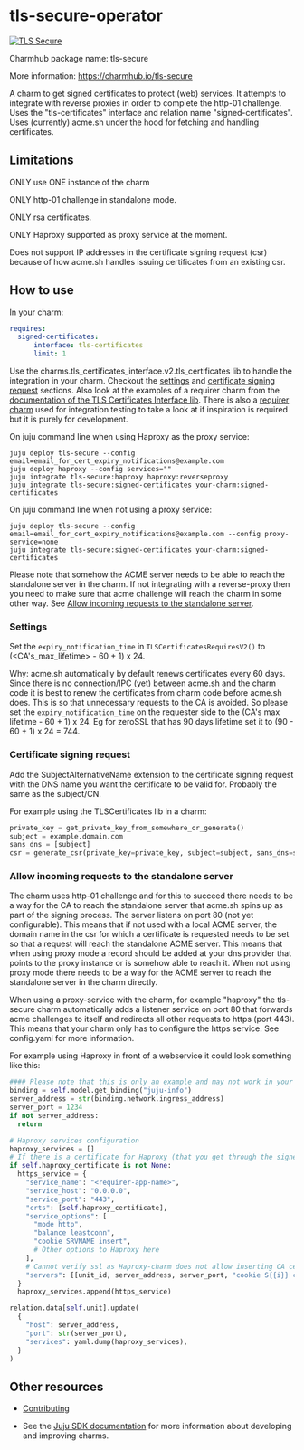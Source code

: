 <!--
Avoid using this README file for information that is maintained or published elsewhere, e.g.:

* metadata.yaml > published on Charmhub
* documentation > published on (or linked to from) Charmhub
* detailed contribution guide > documentation or CONTRIBUTING.md

Use links instead.
-->

# tls-secure-operator

[![TLS Secure](https://charmhub.io/tls-secure/badge.svg)](https://charmhub.io/tls-secure)

Charmhub package name: tls-secure

More information: <https://charmhub.io/tls-secure>

A charm to get signed certificates to protect (web) services. It attempts to integrate with reverse proxies in order to complete the http-01 challenge.
Uses the "tls-certificates" interface and relation name "signed-certificates".
Uses (currently) acme.sh under the hood for fetching and handling certificates.

## Limitations

ONLY use ONE instance of the charm

ONLY http-01 challenge in standalone mode.

ONLY rsa certificates.

ONLY Haproxy supported as proxy service at the moment.

Does not support IP addresses in the certificate signing request (csr) because of how acme.sh handles issuing certificates from an existing csr.

## How to use

In your charm:

```yaml
requires:
  signed-certificates:
      interface: tls-certificates
      limit: 1
```

Use the charms.tls_certificates_interface.v2.tls_certificates lib to handle the integration in your charm. Checkout the [settings](#settings) and [certificate signing request](#certificate-signing-request) sections. Also look at the examples of a requirer charm from the [documentation of the TLS Certificates Interface lib](https://charmhub.io/tls-certificates-interface/libraries/tls_certificates). There is also a [requirer charm](tests/integration/juju/dev_requirer_charm/src/charm.py) used for integration testing to take a look at if inspiration is required but it is purely for development.

On juju command line when using Haproxy as the proxy service:

```shell
juju deploy tls-secure --config email=email_for_cert_expiry_notifications@example.com
juju deploy haproxy --config services=""
juju integrate tls-secure:haproxy haproxy:reverseproxy
juju integrate tls-secure:signed-certificates your-charm:signed-certificates
```

On juju command line when not using a proxy service:

```shell
juju deploy tls-secure --config email=email_for_cert_expiry_notifications@example.com --config proxy-service=none
juju integrate tls-secure:signed-certificates your-charm:signed-certificates
```

Please note that somehow the ACME server needs to be able to reach the standalone server in
the charm. If not integrating with a reverse-proxy then you need to make sure that acme challenge will reach the charm in some other way. See [Allow incoming requests to the standalone server](#allow-incoming-requests-to-the-standalone-server).

### Settings

Set the `expiry_notification_time` in `TLSCertificatesRequiresV2()` to (<CA's_max_lifetime> - 60 + 1) x 24.

Why:
acme.sh automatically by default renews certificates every 60 days. Since there is no connection/IPC (yet) between acme.sh and the charm code it is best to renew the certificates from charm code before acme.sh does. This is so that unnecessary requests to the CA is avoided. So please set the `expiry_notification_time` on the requester side to the (CA's max lifetime - 60 + 1) x 24. Eg for zeroSSL that has 90 days lifetime set it to (90 - 60 + 1) x 24 = 744.

### Certificate signing request

Add the SubjectAlternativeName extension to the certificate signing request with the DNS name you want the certificate to be valid for. Probably the same as the subject/CN.

For example using the TLSCertificates lib in a charm:

```python
private_key = get_private_key_from_somewhere_or_generate()
subject = example.domain.com
sans_dns = [subject]
csr = generate_csr(private_key=private_key, subject=subject, sans_dns=sans_dns)
```

### Allow incoming requests to the standalone server

The charm uses http-01 challenge and for this to succeed there needs to be a way for the CA to reach the standalone server that acme.sh spins up as part of the signing process. The server listens on port 80 (not yet configurable). This means that if not used with a local ACME server, the domain name in the csr for which a certificate is requested needs to be set so that a request will reach the standalone ACME server. This means that when using proxy mode a record should be added at your dns provider that points to the proxy instance or is somehow able to reach it. When not using proxy mode there needs to be a way for the ACME server to reach the standalone server in the charm directly.

When using a proxy-service with the charm, for example "haproxy" the tls-secure charm automatically adds a listener service on port 80 that forwards acme challenges to itself and
redirects all other requests to https (port 443). This means that your charm only has to configure the https service. See config.yaml for more information.

For example using Haproxy in front of a webservice it could look something like this:

```python
#### Please note that this is only an example and may not work in your code ####
binding = self.model.get_binding("juju-info")
server_address = str(binding.network.ingress_address)
server_port = 1234
if not server_address:
  return

# Haproxy services configuration
haproxy_services = []
# If there is a certificate for Haproxy (that you get through the signed-certificates integration) then setup the service with that certificate.
if self.haproxy_certificate is not None:
  https_service = {
    "service_name": "<requirer-app-name>",
    "service_host": "0.0.0.0",
    "service_port": "443",
    "crts": [self.haproxy_certificate],
    "service_options": [
      "mode http",
      "balance leastconn",
      "cookie SRVNAME insert",
      # Other options to Haproxy here
    ],
    # Cannot verify ssl as Haproxy-charm does not allow inserting CA cert. Bug filed in charm code.
    "servers": [[unit_id, server_address, server_port, "cookie S{{i}} check ssl verify none"]],
  }
  haproxy_services.append(https_service)

relation.data[self.unit].update(
  {
    "host": server_address,
    "port": str(server_port),
    "services": yaml.dump(haproxy_services),
  }
)
```

## Other resources

<!-- If your charm is documented somewhere else other than Charmhub, provide a link separately. -->

- [Contributing](CONTRIBUTING.md) <!-- or link to other contribution documentation -->

- See the [Juju SDK documentation](https://juju.is/docs/sdk) for more information about developing and improving charms.
